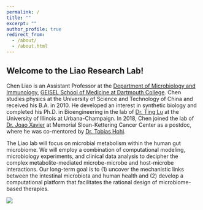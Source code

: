 ```yaml
---
permalink: /
title: ""
excerpt: ""
author_profile: true
redirect_from: 
  - /about/
  - /about.html
---
```


## Welcome to the Liao Research Lab!

Chen Liao is an Assistant Professor at the [Department of Microbiology and Immunology](https://geiselmed.dartmouth.edu/microbio/), [GEISEL School of Medicine at Dartmouth College](https://geiselmed.dartmouth.edu). Chen studies physics at the University of Science and Technology of China and received his B.A. in 2010. He developed an interest in synthetic biology and completed his Ph.D. in Bioengineering in the lab of [Dr. Ting Lu](https://lulab.bioen.illinois.edu) at the University of Illinois at Urbana-Champaign. In 2018, Chen joined the lab of [Dr. Joao Xavier](https://xavierlab.org) at Memorial Sloan-Kettering Cancer Center as a postdoc, where he was co-mentored by [Dr. Tobias Hohl](https://www.mskcc.org/research-areas/labs/tobias-hohl).

The Liao lab will focus on microbial metabolism within the human gut microbiome. We will employ a combination of computational modeling, microbiology experiments, and clinical data analysis to decipher the complex metabolite-mediated microbe-microbe and host-microbe interactions. Our long-term goal is to (1) uncover the mechanistic links between the intestinal microbiota and human health and (2) develop a computational platform that facilitates the rational design of microbiome-based therapies.

![](lab_directions.png)
